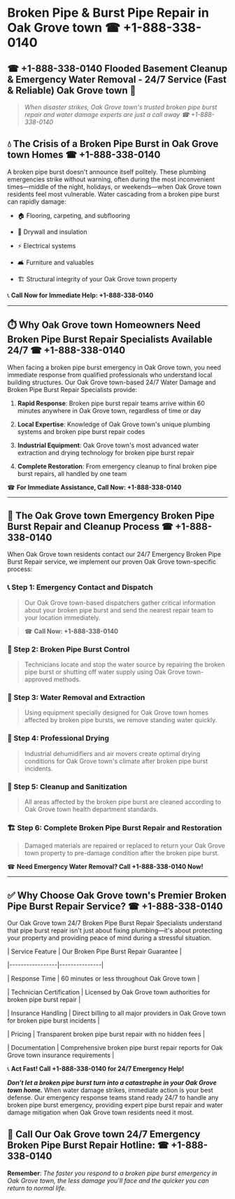 # Broken Pipe & Burst Pipe Repair in Oak Grove town ☎ +1-888-338-0140  
## ☎ +1-888-338-0140 Flooded Basement Cleanup & Emergency Water Removal - 24/7 Service (Fast & Reliable) Oak Grove town 🚨  

> *When disaster strikes, Oak Grove town's trusted broken pipe burst repair and water damage experts are just a call away ☎ +1-888-338-0140*  

## 💧 The Crisis of a Broken Pipe Burst in Oak Grove town Homes ☎ +1-888-338-0140  

A broken pipe burst doesn't announce itself politely. These plumbing emergencies strike without warning, often during the most inconvenient times—middle of the night, holidays, or weekends—when Oak Grove town residents feel most vulnerable. Water cascading from a broken pipe burst can rapidly damage:  

* 🏠 Flooring, carpeting, and subflooring  
* 🧱 Drywall and insulation  
* ⚡ Electrical systems  
* 🛋️ Furniture and valuables  
* 🏗️ Structural integrity of your Oak Grove town property  

📞 **Call Now for Immediate Help: +1-888-338-0140**  

---  

## ⏱️ Why Oak Grove town Homeowners Need Broken Pipe Burst Repair Specialists Available 24/7 ☎ +1-888-338-0140  

When facing a broken pipe burst emergency in Oak Grove town, you need immediate response from qualified professionals who understand local building structures. Our Oak Grove town-based 24/7 Water Damage and Broken Pipe Burst Repair Specialists provide:  

1. **Rapid Response**: Broken pipe burst repair teams arrive within 60 minutes anywhere in Oak Grove town, regardless of time or day  
2. **Local Expertise**: Knowledge of Oak Grove town's unique plumbing systems and broken pipe burst repair codes  
3. **Industrial Equipment**: Oak Grove town's most advanced water extraction and drying technology for broken pipe burst repair  
4. **Complete Restoration**: From emergency cleanup to final broken pipe burst repairs, all handled by one team  

☎ **For Immediate Assistance, Call Now: +1-888-338-0140**  

---  

## 🔧 The Oak Grove town Emergency Broken Pipe Burst Repair and Cleanup Process ☎ +1-888-338-0140  

When Oak Grove town residents contact our 24/7 Emergency Broken Pipe Burst Repair service, we implement our proven Oak Grove town-specific process:  

### 📞 Step 1: Emergency Contact and Dispatch  
> Our Oak Grove town-based dispatchers gather critical information about your broken pipe burst and send the nearest repair team to your location immediately.  
> ☎ **Call Now: +1-888-338-0140**  

### 🚿 Step 2: Broken Pipe Burst Control  
> Technicians locate and stop the water source by repairing the broken pipe burst or shutting off water supply using Oak Grove town-approved methods.  

### 🌊 Step 3: Water Removal and Extraction  
> Using equipment specially designed for Oak Grove town homes affected by broken pipe bursts, we remove standing water quickly.  

### 💨 Step 4: Professional Drying  
> Industrial dehumidifiers and air movers create optimal drying conditions for Oak Grove town's climate after broken pipe burst incidents.  

### 🧼 Step 5: Cleanup and Sanitization  
> All areas affected by the broken pipe burst are cleaned according to Oak Grove town health department standards.  

### 🏗️ Step 6: Complete Broken Pipe Burst Repair and Restoration  
> Damaged materials are repaired or replaced to return your Oak Grove town property to pre-damage condition after the broken pipe burst.  

☎ **Need Emergency Water Removal? Call +1-888-338-0140 Now!**  

---  

## ✅ Why Choose Oak Grove town's Premier Broken Pipe Burst Repair Service? ☎ +1-888-338-0140  

Our Oak Grove town 24/7 Broken Pipe Burst Repair Specialists understand that pipe burst repair isn't just about fixing plumbing—it's about protecting your property and providing peace of mind during a stressful situation.  

| Service Feature | Our Broken Pipe Burst Repair Guarantee |  
|-----------------|---------------|  
| Response Time | 60 minutes or less throughout Oak Grove town |  
| Technician Certification | Licensed by Oak Grove town authorities for broken pipe burst repair |  
| Insurance Handling | Direct billing to all major providers in Oak Grove town for broken pipe burst incidents |  
| Pricing | Transparent broken pipe burst repair with no hidden fees |  
| Documentation | Comprehensive broken pipe burst repair reports for Oak Grove town insurance requirements |  

📞 **Act Fast! Call +1-888-338-0140 for 24/7 Emergency Help!**  

***Don't let a broken pipe burst turn into a catastrophe in your Oak Grove town home.*** When water damage strikes, immediate action is your best defense. Our emergency response teams stand ready 24/7 to handle any broken pipe burst emergency, providing expert pipe burst repair and water damage mitigation when Oak Grove town residents need it most.  

## 📱 Call Our Oak Grove town 24/7 Emergency Broken Pipe Burst Repair Hotline: ☎ +1-888-338-0140  

**Remember**: *The faster you respond to a broken pipe burst emergency in Oak Grove town, the less damage you'll face and the quicker you can return to normal life.*